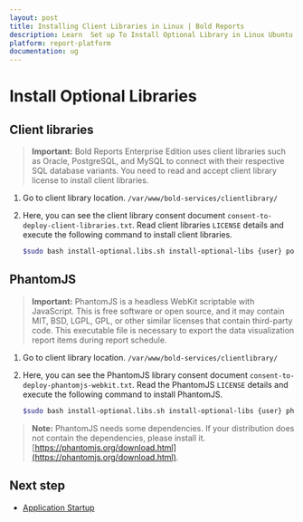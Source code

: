 ```yaml
---
layout: post
title: Installing Client Libraries in Linux | Bold Reports
description: Learn  Set up To Install Optional Library in Linux Ubuntu for the Bold Reports Enterprise Edition. Learn  Set up To Install Optional Library in Linux Ubuntu for the Bold Reports Enterprise Edition.
platform: report-platform
documentation: ug
---
```


# Install Optional Libraries

## Client libraries

> **Important:** Bold Reports Enterprise Edition uses client libraries such as Oracle, PostgreSQL, and MySQL to connect with their respective SQL database variants. You need to read and accept client library license to install client libraries.

1. Go to client library location. `/var/www/bold-services/clientlibrary/`

2. Here, you can see the client library consent document `consent-to-deploy-client-libraries.txt`. Read client libraries `LICENSE` details and execute the following command to install client libraries.

    ```sh
    $sudo bash install-optional.libs.sh install-optional-libs {user} postgresql,mysql,oracle
    ```

## PhantomJS

> **Important:** PhantomJS is a headless WebKit scriptable with JavaScript. This is free software or open source, and it may contain MIT, BSD, LGPL, GPL, or other similar licenses that contain third-party code. This executable file is necessary to export the data visualization report items during report schedule.

1. Go to client library location. `/var/www/bold-services/clientlibrary/`

2. Here, you can see the PhantomJS library consent document `consent-to-deploy-phantomjs-webkit.txt`. Read the PhantomJS `LICENSE` details and execute the following command to install PhantomJS.

    ```sh
    $sudo bash install-optional.libs.sh install-optional-libs {user} phantomjs
    ```

> **Note:** PhantomJS needs some dependencies. If your distribution does not contain the dependencies, please install it. [https://phantomjs.org/download.html](https://phantomjs.org/download.html).

## Next step

* [Application Startup](./../../../application-startup/)